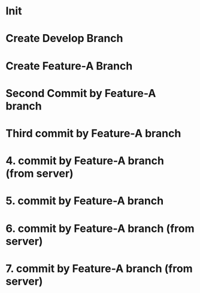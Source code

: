 # Init
# Create Develop Branch
# Create Feature-A Branch
# Second Commit by Feature-A branch
# Third commit by Feature-A branch
# 4. commit by Feature-A branch (from server)
# 5. commit by Feature-A branch
# 6. commit by Feature-A branch (from server)
# 7. commit by Feature-A branch (from server)
